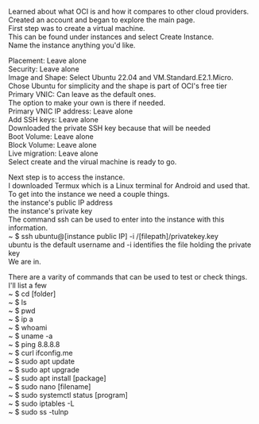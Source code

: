 Learned about what OCI is and how it compares to other cloud providers.  
Created an account and began to explore the main page.  
First step was to create a virtual machine.  
This can be found under instances and select Create Instance.  
Name the instance anything you'd like.  

Placement: Leave alone  
Security: Leave alone  
Image and Shape: Select Ubuntu 22.04 and VM.Standard.E2.1.Micro.  
    Chose Ubuntu for simplicity and the shape is part of OCI's free tier  
Primary VNIC: Can leave as the default ones.  
The option to make your own is there if needed.  
Primary VNIC IP address: Leave alone  
Add SSH keys: Leave alone  
    Downloaded the private SSH key because that will be needed  
Boot Volume: Leave alone  
Block Volume: Leave alone  
Live migration: Leave alone  
Select create and the virual machine is ready to go.  

Next step is to access the instance.  
I downloaded Termux which is a Linux terminal for Android and used that.  
To get into the instance we need a couple things.  
    the instance's public IP address  
    the instance's private key  
The command ssh can be used to enter into the instance with this information.  
    ~ $ ssh ubuntu@[instance public IP] -i /[filepath]/privatekey.key  
ubuntu is the default username and -i identifies the file holding the private key  
We are in.  

There are a varity of commands that can be used to test or check things.  
I'll list a few  
    ~ $ cd [folder]  
    ~ $ ls  
    ~ $ pwd  
    ~ $ ip a  
    ~ $ whoami  
    ~ $ uname -a  
    ~ $ ping 8.8.8.8  
    ~ $ curl ifconfig.me  
    ~ $ sudo apt update  
    ~ $ sudo apt upgrade  
    ~ $ sudo apt install [package]  
    ~ $ sudo nano [filename]  
    ~ $ sudo systemctl status [program]  
    ~ $ sudo iptables -L  
    ~ $ sudo ss -tulnp  
  
